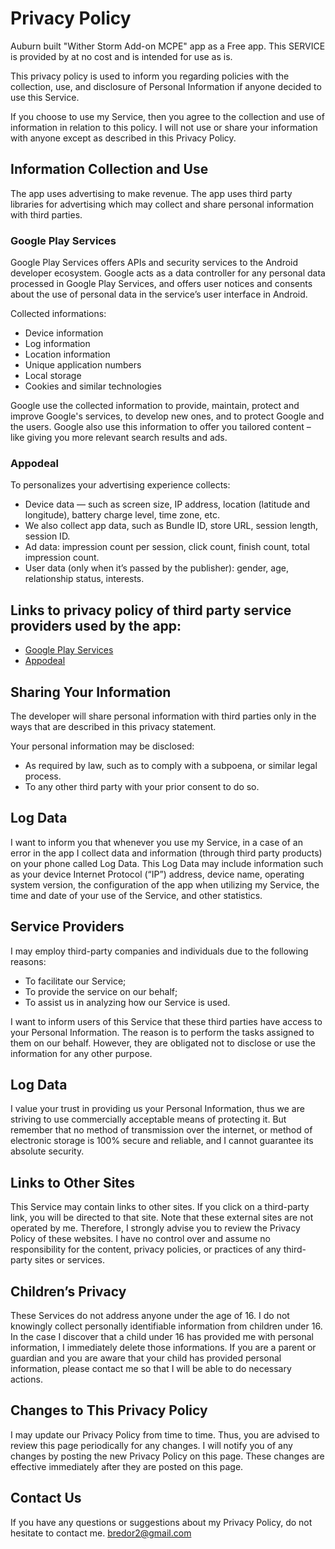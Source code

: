 # Privacy Policy

Auburn built "Wither Storm Add-on MCPE" app as a Free app. This SERVICE is provided by at no cost and is intended for use as is.

This privacy policy is used to inform you regarding policies with the collection, use, and 
disclosure of Personal Information if anyone decided to use this Service.

If you choose to use my Service, then you agree to the collection and use of information in relation to this policy. I will not use or share your information with anyone except as described in this Privacy Policy.






## Information Collection and Use

The app uses advertising to make revenue. The app uses third party
libraries for advertising which may collect and share personal information with third
parties.

### Google Play Services
Google Play Services offers APIs and security services to the Android developer ecosystem.
Google acts as a data controller for any personal data processed in Google Play Services,
and offers user notices and consents about the use of personal data in the service’s user
interface in Android.

Collected informations:
* Device information
* Log information
* Location information
* Unique application numbers
* Local storage
* Cookies and similar technologies

Google use the collected information to provide, maintain, protect and improve Google's
services, to develop new ones, and to protect Google and the users. Google also use this
information to offer you tailored content – like giving you more relevant search results
and ads.

### Appodeal 
To personalizes your advertising experience collects:
* Device data — such as screen size, IP address, location (latitude and longitude), battery charge level, time zone, etc.
* We also collect app data, such as Bundle ID, store URL, session length, session ID.
* Ad data: impression count per session, click count, finish count, total impression count.
* User data (only when it’s passed by the publisher): gender, age, relationship status, interests.


## Links to privacy policy of third party service providers used by the app:
- [Google Play Services](https://www.google.com/policies/privacy/)
- [Appodeal](https://www.appodeal.com/privacy-policy/)




## Sharing Your Information

The developer will share personal information with third parties only in the ways that are 
described in this privacy statement.

Your personal information may be disclosed:
* As required by law, such as to comply with a subpoena, or similar legal process.
* To any other third party with your prior consent to do so.



## Log Data

I want to inform you that whenever you use my Service, in a case of an error in the app I collect data and information (through third party products) on your phone called Log Data. This Log Data may include information such as your device Internet Protocol (“IP”) address, device name, operating system version, the configuration of the app when utilizing my Service, the time and date of your use of the Service, and other statistics.


## Service Providers

I may employ third-party companies and individuals due to the following reasons:

* To facilitate our Service;
* To provide the service on our behalf;
* To assist us in analyzing how our Service is used.

I want to inform users of this Service that these third parties have access to your Personal Information. The reason is to perform the tasks assigned to them on our behalf. However, they are obligated not to disclose or use the information for any other purpose.



## Log Data

I value your trust in providing us your Personal Information, thus we are striving to use commercially acceptable means of protecting it. But remember that no method of transmission over the internet, or method of electronic storage is 100% secure and reliable, and I cannot guarantee its absolute security.


## Links to Other Sites

This Service may contain links to other sites. If you click on a third-party link, you will be directed to that site. Note that these external sites are not operated by me. Therefore, I strongly advise you to review the Privacy Policy of these websites. I have no control over and assume no responsibility for the content, privacy policies, or practices of any third-party sites or services.


## Children’s Privacy

These Services do not address anyone under the age of 16. I do not knowingly collect 
personally identifiable information from children under 16. In the case I discover that 
a child under 16 has provided me with personal information, I immediately delete those 
informations. If you are a parent or guardian and you are aware that your child has
provided personal information, please contact me so that I will be able to do necessary
actions.


## Changes to This Privacy Policy

I may update our Privacy Policy from time to time. Thus, you are advised to review this page periodically for any changes. I will notify you of any changes by posting the new Privacy Policy on this page. These changes are effective immediately after they are posted on this page.


## Contact Us

If you have any questions or suggestions about my Privacy Policy, do not hesitate to contact me. bredor2@gmail.com


